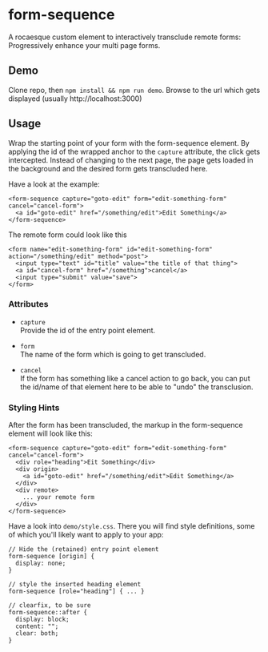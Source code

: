 # form-sequence

A rocaesque custom element to interactively transclude remote forms: Progressively enhance your multi page forms.

## Demo

Clone repo, then `npm install && npm run demo`. Browse to the url which gets displayed (usually http://localhost:3000)

## Usage

Wrap the starting point of your form with the form-sequence element. By applying the id of the wrapped anchor to the `capture` attribute, the click gets intercepted. Instead of changing to the next page, the page gets loaded in the background and the desired form gets transcluded here.

Have a look at the example:

    <form-sequence capture="goto-edit" form="edit-something-form" cancel="cancel-form">
      <a id="goto-edit" href="/something/edit">Edit Something</a>
    </form-sequence>

The remote form could look like this

    <form name="edit-something-form" id="edit-something-form" action="/something/edit" method="post">
      <input type="text" id="title" value="the title of that thing">
      <a id="cancel-form" href="/something">cancel</a>
      <input type="submit" value="save">
    </form>

### Attributes

- `capture`  
  Provide the id of the entry point element.

- `form`  
  The name of the form which is going to get transcluded.

- `cancel`  
  If the form has something like a cancel action to go back, you can put the id/name of that element here to be able to "undo" the transclusion.

### Styling Hints

After the form has been transcluded, the markup in the form-sequence element will look like this:

    <form-sequence capture="goto-edit" form="edit-something-form" cancel="cancel-form">
      <div role="heading">Eit Something</div>
      <div origin>
        <a id="goto-edit" href="/something/edit">Edit Something</a>
      </div>
      <div remote>
        ... your remote form
      </div>
    </form-sequence>

Have a look into `demo/style.css`. There you will find style definitions, some of which you'll likely want to apply to your app:

    // Hide the (retained) entry point element
    form-sequence [origin] {
      display: none;
    }

    // style the inserted heading element
    form-sequence [role="heading"] { ... }

    // clearfix, to be sure
    form-sequence::after {
      display: block;
      content: "";
      clear: both;
    }
